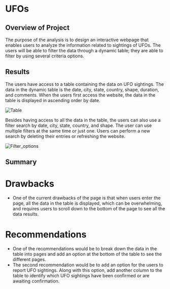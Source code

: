 # UFOs

## Overview of Project
The purpose of the analysis is to design an interactive webpage that enables users to analyze the information related to sightings of UFOs. The users will be able to filter the data through a dynamic table; they are able to filter by using several criteria options.  

## Results

The users have access to a table containing the data on UFO sightings. The data in the dynamic table is the date, city, state, country, shape, duration, and comments. When the users first access the website, the data in the table is displayed in ascending order by date. 

![Table](https://user-images.githubusercontent.com/117063056/227339121-e50a590e-dbd9-4815-b8b7-cf78b0fbb9f4.png)

Besides having access to all the data in the table, the users can also use a filter search by date, city, state, country, and shape. The user can use multiple filters at the same time or just one. Users can perform a new search by deleting their entries or refreshing the website. 

![Filter_options](https://user-images.githubusercontent.com/117063056/227342464-3d98661a-8192-43ee-8863-ed0264e8c773.png)

## Summary

# Drawbacks

* One of the current drawbacks of the page is that when users enter the page, all the data in the table is displayed, which can be overwhelming, and requires users to scroll down to the bottom of the page to see all the data results.

# Recommendations

* One of the recommendations would be to break down the data in the table into pages and add an option at the bottom of the table to see the different pages. 
* The second recommendation would be to add an option for the users to report UFO sightings. Along with this option, add another column to the table to identify which UFO sightings have been confirmed or are awaiting confirmation. 
